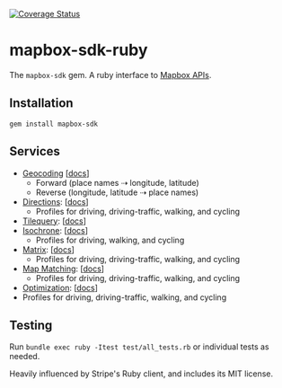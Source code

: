 [![Coverage Status](https://coveralls.io/repos/github/mapbox/mapbox-sdk-rb/badge.svg?branch=master)](https://coveralls.io/github/mapbox/mapbox-sdk-rb?branch=master)

# mapbox-sdk-ruby

The `mapbox-sdk` gem. A ruby interface to [Mapbox APIs](https://www.mapbox.com/developers/api/).

## Installation

```
gem install mapbox-sdk
```

## Services

* [Geocoding](https://docs.mapbox.com/api/search/) [[docs](https://github.com/mapbox/mapbox-sdk-rb/blob/master/docs/geocoding.md)]
  * Forward (place names ⇢  longitude, latitude)
  * Reverse (longitude, latitude ⇢ place names)
* [Directions](https://docs.mapbox.com/api/navigation/#directions): [[docs](https://github.com/mapbox/mapbox-sdk-rb/blob/master/docs/directions.md)]
  * Profiles for driving, driving-traffic, walking, and cycling
* [Tilequery](https://docs.mapbox.com/api/maps/#tilequery): [[docs](https://github.com/mapbox/mapbox-sdk-rb/blob/master/docs/tilequery.md)]
* [Isochrone](https://docs.mapbox.com/api/navigation/#isochrone): [[docs](https://github.com/mapbox/mapbox-sdk-rb/blob/master/docs/isochrone.md)]
  * Profiles for driving, walking, and cycling
* [Matrix](https://docs.mapbox.com/api/navigation/#matrix): [[docs](https://github.com/mapbox/mapbox-sdk-rb/blob/master/docs/matrix.md)]
  * Profiles for driving, driving-traffic, walking, and cycling
* [Map Matching](https://docs.mapbox.com/api/navigation/#map-matching): [[docs](https://github.com/mapbox/mapbox-sdk-rb/blob/master/docs/mapmatching.md)]
  * Profiles for driving, driving-traffic, walking, and cycling
* [Optimization](https://docs.mapbox.com/api/navigation/#optimization): [[docs](https://github.com/mapbox/mapbox-sdk-rb/blob/master/docs/optimization.md)]
* Profiles for driving, driving-traffic, walking, and cycling

## Testing

Run `bundle exec ruby -Itest test/all_tests.rb` or individual tests as needed.

Heavily influenced by Stripe's Ruby client, and includes its MIT license.

